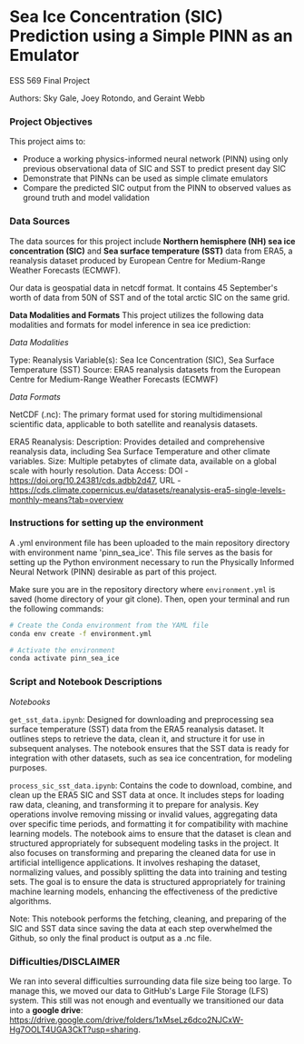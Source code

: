 # Sea Ice Concentration (SIC) Prediction using a Simple PINN as an Emulator

ESS 569 Final Project

Authors: Sky Gale, Joey Rotondo, and Geraint Webb

### Project Objectives
This project aims to:
* Produce a working physics-informed neural network (PINN) using only previous observational data of SIC and SST to predict present day SIC
* Demonstrate that PINNs can be used as simple climate emulators
* Compare the predicted SIC output from the PINN to observed values as ground truth and model validation

### Data Sources
The data sources for this project include **Northern hemisphere (NH) sea ice concentration (SIC)** and **Sea surface temperature (SST)** data from ERA5, a reanalysis dataset produced by European Centre for Medium-Range Weather Forecasts (ECMWF).

Our data is geospatial data in netcdf format. It contains 45 September's worth of data from 50N of SST and of the total arctic SIC on the same grid. 

**Data Modalities and Formats**
This project utilizes the following data modalities and formats for model inference in sea ice prediction:

_Data Modalities_

Type: Reanalysis
Variable(s): Sea Ice Concentration (SIC), Sea Surface Temperature (SST)
Source: ERA5 reanalysis datasets from the European Centre for Medium-Range Weather Forecasts (ECMWF)

_Data Formats_

NetCDF (.nc): The primary format used for storing multidimensional scientific data, applicable to both satellite and reanalysis datasets.

ERA5 Reanalysis:
Description: Provides detailed and comprehensive reanalysis data, including Sea Surface Temperature and other climate variables.
Size: Multiple petabytes of climate data, available on a global scale with hourly resolution.
Data Access: DOI - https://doi.org/10.24381/cds.adbb2d47, URL - https://cds.climate.copernicus.eu/datasets/reanalysis-era5-single-levels-monthly-means?tab=overview

### Instructions for setting up the environment
A .yml environment file has been uploaded to the main repository directory with environment name 'pinn_sea_ice'. This file serves as the basis for setting up the Python environment necessary to run the Physically Informed Neural Network (PINN) desirable as part of this project.
 
Make sure you are in the repository directory where `environment.yml` is saved (home directory of your git clone). Then, open your terminal and run the following commands:

   ```bash
   # Create the Conda environment from the YAML file
   conda env create -f environment.yml

   # Activate the environment
   conda activate pinn_sea_ice
  ```

### Script and Notebook Descriptions
_Notebooks_

`get_sst_data.ipynb`: Designed for downloading and preprocessing sea surface temperature (SST) data from the ERA5 reanalysis dataset. It outlines steps to retrieve the data, clean it, and structure it for use in subsequent analyses. The notebook ensures that the SST data is ready for integration with other datasets, such as sea ice concentration, for modeling purposes.

`process_sic_sst_data.ipynb`: Contains the code to download, combine, and clean up the ERA5 SIC and SST data at once. It includes steps for loading raw data, cleaning, and transforming it to prepare for analysis. Key operations involve removing missing or invalid values, aggregating data over specific time periods, and formatting it for compatibility with machine learning models. The notebook aims to ensure that the dataset is clean and structured appropriately for subsequent modeling tasks in the project. It also focuses on transforming and preparing the cleaned data for use in artificial intelligence applications. It involves reshaping the dataset, normalizing values, and possibly splitting the data into training and testing sets. The goal is to ensure the data is structured appropriately for training machine learning models, enhancing the effectiveness of the predictive algorithms.

Note: This notebook performs the fetching, cleaning, and preparing of the SIC and SST data since saving the data at each step overwhelmed the Github, so only the final product is output as a .nc file.

### Difficulties/DISCLAIMER

We ran into several difficulties surrounding data file size being too large. To manage this, we moved our data to GitHub's Large File Storage (LFS) system. This still was not enough and eventually we transitioned our data into a **google drive**: https://drive.google.com/drive/folders/1xMseLz6dco2NJCxW-Hg7OOLT4UGA3CkT?usp=sharing.
